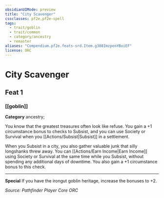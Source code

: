```yaml
---
obsidianUIMode: preview
title: "City Scavenger"
cssclasses: pf2e,pf2e-spell
tags:
  - trait/goblin
  - trait/common
  - category/ancestry
  - remaster
aliases: "Compendium.pf2e.feats-srd.Item.g388ImzpenYBoiEF"
license: ORC
---
```

# City Scavenger
## Feat 1
### [[goblin]]

**Category** ancestry; 




You know that the greatest treasures often look like refuse. You gain a +1 circumstance bonus to checks to Subsist, and you can use Society or Survival when you [[Actions/Subsist|Subsist]] in a settlement.

When you Subsist in a city, you also gather valuable junk that silly longshanks threw away. You can [[Actions/Earn Income|Earn Income]] using Society or Survival at the same time while you Subsist, without spending any additional days of downtime. You also gain a +1 circumstance bonus to this check.

* * *

**Special** If you have the irongut goblin heritage, increase the bonuses to +2.

*Source: Pathfinder Player Core*
*ORC*